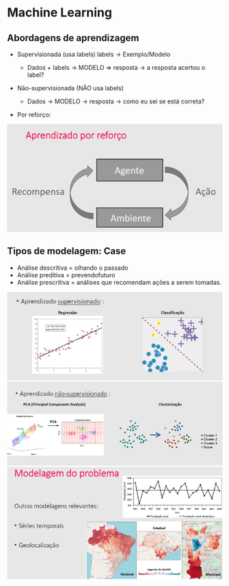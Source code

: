 # Machine Learning

## Abordagens de aprendizagem 

- Supervisionada (usa labels) labels -> Exemplo/Modelo
    - Dados + labels -> MODELO => resposta -> a resposta acertou o label? 

- Não-supervisionada (NÃO usa labels)

    - Dados  -> MODELO -> resposta -> como eu sei se está correta?
- Por reforço:

![img.png](img/img.png)

## Tipos de modelagem: Case
- Análise descritiva = olhando o passado
- Análise preditiva = prevendofuturo
- Análise prescritiva = análises que  recomendam ações a serem tomadas.

![img_1.png](img/img_1.png)
![img_2.png](img/img_2.png)
![img_3.png](img/img_3.png)

